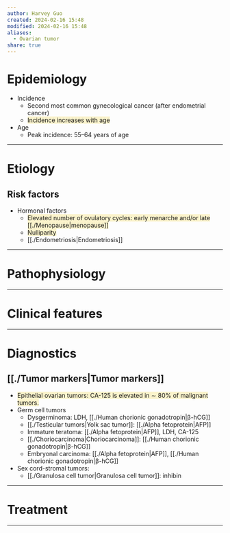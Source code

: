 ```yaml
---
author: Harvey Guo
created: 2024-02-16 15:48
modified: 2024-02-16 15:48
aliases:
  - Ovarian tumor
share: true
---
```

# Epidemiology
- Incidence 
	- Second most common gynecological cancer (after endometrial cancer)
	- <span style="background:rgba(240, 200, 0, 0.2)">Incidence increases with age</span>
- Age
	- Peak incidence: 55–64 years of age

---
# Etiology
## Risk factors
- Hormonal factors
	- <span style="background:rgba(240, 200, 0, 0.2)">Elevated number of ovulatory cycles: early menarche and/or late [[./Menopause|menopause]]</span>
	- <span style="background:rgba(240, 200, 0, 0.2)">Nulliparity</span>
	- [[./Endometriosis|Endometriosis]]

---
# Pathophysiology


---
# Clinical features


---
# Diagnostics
## [[./Tumor markers|Tumor markers]]
- <span style="background:rgba(240, 200, 0, 0.2)">Epithelial ovarian tumors: CA-125 is elevated in ∼ 80% of malignant tumors.</span>
- Germ cell tumors
	- Dysgerminoma: LDH, [[./Human chorionic gonadotropin|β-hCG]]
	- [[./Testicular tumors|Yolk sac tumor]]: [[./Alpha fetoprotein|AFP]]
	- Immature teratoma: [[./Alpha fetoprotein|AFP]], LDH, CA-125
	- [[./Choriocarcinoma|Choriocarcinoma]]: [[./Human chorionic gonadotropin|β-hCG]]
	- Embryonal carcinoma: [[./Alpha fetoprotein|AFP]], [[./Human chorionic gonadotropin|β-hCG]]
- Sex cord-stromal tumors:
	- [[./Granulosa cell tumor|Granulosa cell tumor]]: inhibin

---
# Treatment


---
